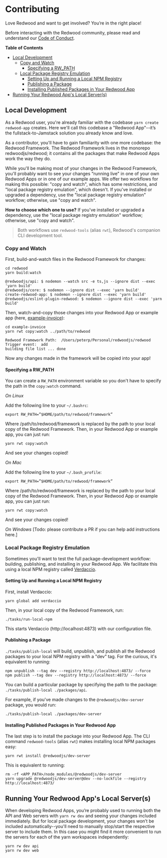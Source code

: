 # Contributing

Love Redwood and want to get involved? You’re in the right place!

Before interacting with the Redwood community, please read and understand our [Code of Conduct](https://github.com/redwoodjs/redwood/blob/master/CODE_OF_CONDUCT.md).

**Table of Contents**

- [Local Development](#Local-Development)
  - [Copy and Watch](#Copy-and-Watch)
    - [Specifying a RW_PATH](#Specifying-a-RW_PATH)
  - [Local Package Registry Emulation](#Local-Package-Registry-Emulation)
    - [Setting Up and Running a Local NPM Registry](#Setting-Up-and-Running-a-Local-NPM-Registry)
    - [Publishing a Package](#Publishing-a-Package)
    - [Installing Published Packages in Your Redwood App](#Installing-Published-Packages-in-Your-Redwood-App)
- [Running Your Redwood App's Local Server(s)](#Running-Your-Redwood-App's-Local-Server(s))

<!-- toc -->

## Local Development

As a Redwood user, you're already familiar with the codebase `yarn create redwood-app` creates.
Here we'll call this codebase a "Redwood App"--it’s the fullstack-to-Jamstack solution you already know and love.

As a contributor, you'll have to gain familiarity with one more codebase: the Redwood Framework.
The Redwood Framework lives in the monorepo redwoodjs/redwood; it contains all the packages that make Redwood Apps work the way they do.

While you'll be making most of your changes in the Redwood Framework, you'll probably want to see your changes “running live" in one of your own Redwood Apps or in one of our example apps.
We offer two workflows for making this possible: "copy and watch", which has some restrictions, and "local package registry emulation", which doesn't.
If you've installed or upgraded a dependency, use the "local package registry emulation" workflow; otherwise, use "copy and watch".

**How to choose which one to use?** If you've installed or upgraded a dependency, use the "local package registry emulation" workflow; otherwise, use "copy and watch".

> Both workflows use `redwood-tools` (alias `rwt`), Redwood's companion CLI development tool.

### Copy and Watch

First, build-and-watch files in the Redwood Framework for changes:

```terminal
cd redwood
yarn build:watch

@redwoodjs/api: $ nodemon --watch src -e ts,js --ignore dist --exec 'yarn build'
@redwoodjs/core: $ nodemon --ignore dist --exec 'yarn build'
create-redwood-app: $ nodemon --ignore dist --exec 'yarn build'
@redwoodjs/eslint-plugin-redwood: $ nodemon --ignore dist --exec 'yarn build'
```

Then, watch-and-copy those changes into your Redwood App or example app (here, [example-invoice](https://github.com/redwoodjs/example-invoice)):

```terminal
cd example-invoice
yarn rwt copy:watch ../path/to/redwood

Redwood Framework Path:  /Users/peterp/Personal/redwoodjs/redwood
Trigger event:  add
building file list ... done
```

Now any changes made in the framework will be copied into your app!

#### Specifying a RW_PATH

You can create a `RW_PATH` environment variable so you don't have to specify the path in the `copy:watch` command.

_On Linux_

Add the following line to your `~/.bashrc`:

```terminal
export RW_PATH=”$HOME/path/to/redwood/framework”
```

Where /path/to/redwood/framework is replaced by the path to your local copy of the Redwood Framework.
Then, in your Redwood App or example app, you can just run:

```terminal
yarn rwt copy:watch
```

And see your changes copied!

_On Mac_

Add the following line to your `~/.bash_profile`:

```terminal
export RW_PATH=”$HOME/path/to/redwood/framework”
```

Where /path/to/redwood/framework is replaced by the path to your local copy of the Redwood Framework.
Then, in your Redwood App or example app, you can just run:

```terminal
yarn rwt copy:watch
```

And see your changes copied!

_On Windows_ [Todo: please contribute a PR if you can help add instructions here.]

### Local Package Registry Emulation

Sometimes you'll want to test the full package-development workflow: building, publishing, and installing in your Redwood App. We facilitate this using a local NPM registry called [Verdaccio](https://github.com/verdaccio/verdaccio).

#### Setting Up and Running a Local NPM Registry

First, install Verdaccio:

```terminal
yarn global add verdaccio
```

Then, in your local copy of the Redwood Framework, run:

```terminal
./tasks/run-local-npm
```

This starts Verdaccio (http://localhost:4873) with our configuration file.

#### Publishing a Package

`./tasks/publish-local` will build, unpublish, and publish all the Redwood packages to your local NPM registry with a "dev" tag. For the curious, it's equivalent to running:

```terminal
npm unpublish --tag dev --registry http://localhost:4873/ --force
npm publish --tag dev --registry http://localhost:4873/ --force
```

You can build a particular package by specifying the path to the package: `./tasks/publish-local ./packages/api`.

For example, if you've made changes to the `@redwoodjs/dev-server` package, you would run:

```terminal
./tasks/publish-local ./packages/dev-server
```

#### Installing Published Packages in Your Redwood App

The last step is to install the package into your Redwood App. The CLI command `redwood-tools` (alias `rwt`) makes installing local NPM packages easy:

```terminal
yarn rwt install @redwoodjs/dev-server
```

This is equivalent to running:

```terminal
rm -rf <APP_PATH>/node_modules/@redwoodjs/dev-server
yarn upgrade @redwoodjs/dev-server@dev --no-lockfile --registry http://localhost:4873/
```

## Running Your Redwood App's Local Server(s)

When developing Redwood Apps, you’re probably used to running both the API and Web servers with `yarn rw dev` and seeing your changes included immediately.
But for local package development, your changes won’t be included automatically--you'll need to manually stop/start the respective server to include them.
In this case you might find it more convenient to run the servers for each of the yarn workspaces independently:

```terminal
yarn rw dev api
yarn rw dev web
```